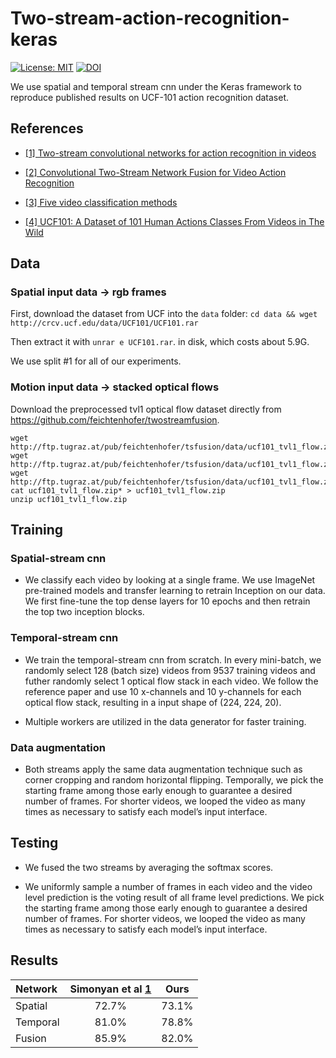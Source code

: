 # Two-stream-action-recognition-keras
[![License: MIT](https://img.shields.io/badge/License-MIT-yellow.svg)](https://opensource.org/licenses/MIT)
[![DOI](https://zenodo.org/badge/127003611.svg)](https://zenodo.org/badge/latestdoi/127003611) 

We use spatial and temporal stream cnn under the Keras framework to reproduce published results on UCF-101 action recognition dataset. 


## References

*  [[1] Two-stream convolutional networks for action recognition in videos](http://papers.nips.cc/paper/5353-two-stream-convolutional)

*  [[2] Convolutional Two-Stream Network Fusion for Video Action Recognition](https://github.com/feichtenhofer/twostreamfusion)

*  [[3] Five video classification methods](https://github.com/harvitronix/five-video-classification-methods/blob/master/README.md)

*  [[4] UCF101: A Dataset of 101 Human Actions Classes From Videos in The Wild](https://arxiv.org/abs/1212.0402)


## Data

### Spatial input data -> rgb frames
  First, download the dataset from UCF into the `data` folder:
  `cd data && wget http://crcv.ucf.edu/data/UCF101/UCF101.rar`
  
  Then extract it with `unrar e UCF101.rar`. in disk, which costs about 5.9G.
  
  We use split #1 for all of our experiments.

### Motion input data -> stacked optical flows

Download the preprocessed tvl1 optical flow dataset directly from https://github.com/feichtenhofer/twostreamfusion. 
  ```
  wget http://ftp.tugraz.at/pub/feichtenhofer/tsfusion/data/ucf101_tvl1_flow.zip.001
  wget http://ftp.tugraz.at/pub/feichtenhofer/tsfusion/data/ucf101_tvl1_flow.zip.002
  wget http://ftp.tugraz.at/pub/feichtenhofer/tsfusion/data/ucf101_tvl1_flow.zip.003
  cat ucf101_tvl1_flow.zip* > ucf101_tvl1_flow.zip
  unzip ucf101_tvl1_flow.zip
  ```

## Training

### Spatial-stream cnn

*  We classify each video by looking at a single frame. We use ImageNet pre-trained models and transfer learning to retrain Inception on our data. We first fine-tune the top dense layers for 10 epochs and then retrain the top two inception blocks.

### Temporal-stream cnn

*  We train the temporal-stream cnn from scratch. In every mini-batch, we randomly select 128 (batch size) videos from 9537 training videos and futher randomly select 1 optical flow stack in each video. We follow the reference paper and use 10 x-channels and 10 y-channels for each optical flow stack, resulting in a input shape of (224, 224, 20). 

*  Multiple workers are utilized in the data generator for faster training.

### Data augmentation

*  Both streams apply the same data augmentation technique such as corner cropping and random horizontal flipping. Temporally, we pick the starting frame among those early enough to guarantee a desired number of frames. For shorter videos, we looped the video as many times as necessary to satisfy each model’s input interface.

## Testing

*  We fused the two streams by averaging the softmax scores.

*  We uniformly sample a number of frames in each video and the video level prediction is the voting result of all frame level predictions. We pick the starting frame among those early enough to guarantee a desired number of frames. For shorter videos, we looped the video as many times as necessary to satisfy each model’s input interface.

## Results
|Network     |Simonyan et al [1](http://papers.nips.cc/paper/5353-two-stream-convolutional) |Ours  |
-------------|:--------------:|:----:|
|Spatial     |72.7%           |73.1% |
|Temporal    |81.0%           |78.8% |
|Fusion      |85.9%           |82.0% |
